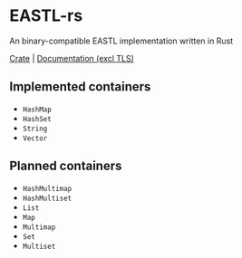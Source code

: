 # EASTL-rs
An binary-compatible EASTL implementation written in Rust

[Crate](https://crates.io/crates/eastl-rs) | [Documentation (excl TLS)](https://docs.rs/crate/eastl-rs)

## Implemented containers
- `HashMap`
- `HashSet`
- `String`
- `Vector`

## Planned containers
- `HashMultimap`
- `HashMultiset`
- `List`
- `Map`
- `Multimap`
- `Set`
- `Multiset`
